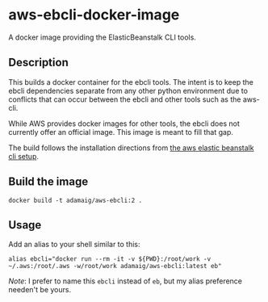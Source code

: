 # aws-ebcli-docker-image

A docker image providing the ElasticBeanstalk CLI tools.

## Description

This builds a docker container for the ebcli tools. The intent is to keep
the ebcli dependencies separate from any other python environment due to
conflicts that can occur between the ebcli and other tools such as the aws-cli.

While AWS provides docker images for other tools, the ebcli does not currently
offer an official image. This image is meant to fill that gap.

The build follows the installation directions from [the aws elastic beanstalk cli setup](https://github.com/aws/aws-elastic-beanstalk-cli-setup).

## Build the image

```shell
docker build -t adamaig/aws-ebcli:2 .
```

## Usage

Add an alias to your shell similar to this:

```shell
alias ebcli="docker run --rm -it -v ${PWD}:/root/work -v ~/.aws:/root/.aws -w/root/work adamaig/aws-ebcli:latest eb"
```

*Note*: I prefer to name this `ebcli` instead of `eb`, but my alias preference needen't be yours.
